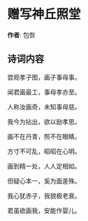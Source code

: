 # 赠写神丘照堂

**作者**: 包恢

## 诗词内容

尝观孝子图，画子事母事。

闻君画最工，事母孝亦至。

人称汝画奇，未知事母慈。

我今为拈出，欲以励孝思。

画不在丹青，照不在眼睛。

方寸不可乱，昭昭在心明。

画到精一处，人人定相如。

但疑心本一，奚为面差殊。

我心犹赤子，我貌极老衰。

君虽欲画我，安能作婴儿。


